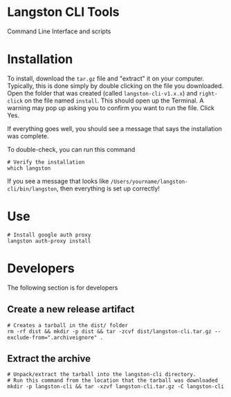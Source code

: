# Langston CLI Tools
Command Line Interface and scripts

# Installation

To install, download the `tar.gz` file and "extract" it on your computer. Typically, this is done simply by double clicking on the file you downloaded. Open the folder that was created (called `langston-cli-v1.x.x`) and `right-click` on the file named `install`. This should open up the Terminal. A warning may pop up asking you to confirm you want to run the file. Click Yes.

If everything goes well, you should see a message that says the installation was complete. 

To double-check, you can run this command

```shell
# Verify the installation
which langston
```

If you see a message that looks like `/Users/yourname/langston-cli/bin/langston`, then everything is set up correctly! 

# Use

```shell
# Install google auth proxy
langston auth-proxy install
```

# Developers

The following section is for developers

## Create a new release artifact

```shell
# Creates a tarball in the dist/ folder
rm -rf dist && mkdir -p dist && tar -zcvf dist/langston-cli.tar.gz --exclude-from=".archiveignore" .
```

## Extract the archive

```shell
# Unpack/extract the tarball into the langston-cli directory.
# Run this command from the location that the tarball was downloaded
mkdir -p langston-cli && tar -xzvf langston-cli.tar.gz -C langston-cli
```